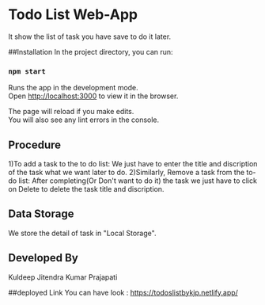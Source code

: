 # Todo List Web-App

It show the list of task you have save to do it later.

##Installation
In the project directory, you can run:

### `npm start`

Runs the app in the development mode.\
Open [http://localhost:3000](http://localhost:3000) to view it in the browser.

The page will reload if you make edits.\
You will also see any lint errors in the console.

## Procedure
1)To add a task to the to do list:
We just have to enter the title and discription of the task what we want later to do.
2)Similarly, Remove a task from the to-do list:
After completing(Or Don't want to do it) the task we just have to click on Delete to delete the task title and discription.

## Data Storage
We store the detail of task in "Local Storage".

## Developed By
Kuldeep Jitendra Kumar Prajapati

##deployed Link
You can have look : https://todoslistbykjp.netlify.app/

